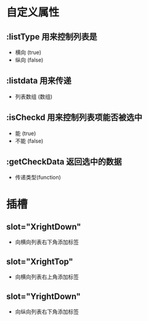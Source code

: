 # 自定义属性
## :listType 用来控制列表是
  - 横向 (true)
  - 纵向 (false)
## :listdata 用来传递
  - 列表数组 (数组)
## :isCheckd 用来控制列表项能否被选中
  - 能 (true)
  - 不能 (false)
## :getCheckData 返回选中的数据
  - 传递类型(function)

# 插槽
## slot="XrightDown"
  - 向横向列表右下角添加标签
## slot="XrightTop"
  - 向横向列表右上角添加标签
## slot="YrightDown"
  - 向纵向列表右下角添加标签

